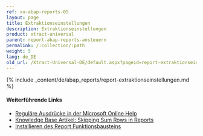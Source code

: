 ```yaml
---
ref: xu-abap-reports-05
layout: page
title: Extraktionseinstellungen
description: Extraktionseinstellungen
product: xtract-universal
parent: report-abap-reports-ansteuern
permalink: /:collection/:path
weight: 5
lang: de_DE
old_url: /Xtract-Universal-DE/default.aspx?pageid=report-extraktionseinstellungen
---
```

{% include _content/de/abap_reports/report-extraktionseinstellungen.md %}

#### Weiterführende Links
- [Reguläre Ausdrücke in der Microsoft Online Help](http://msdn.microsoft.com/de-de/library/az24scfc.aspx)
- [Knowledge Base Artikel: Skipping Sum Rows in Reports](https://kb.theobald-software.com/reports/skip-rows-in-reports)
- [Installieren des Report Funktionsbausteins](../sap-customizing/report-funktionsbaustein-installieren)

